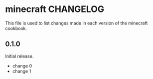 # minecraft CHANGELOG

This file is used to list changes made in each version of the minecraft cookbook.

## 0.1.0

Initial release.

- change 0
- change 1
